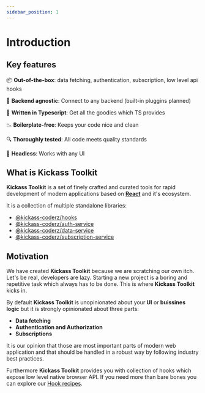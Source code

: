 ```yaml
---
sidebar_position: 1
---
```


# Introduction

## Key features

📦 **Out-of-the-box**: data fetching, authentication, subscription, low level api hooks

🔌 **Backend agnostic**: Connect to any backend (built-in pluggins planned)

📝 **Written in Typescript**: Get all the goodies which TS provides

📉 **Boilerplate-free**: Keeps your code nice and clean

🔍 **Thoroughly tested**: All code meets quality standards

🎨 **Headless**: Works with any UI

## What is Kickass Toolkit

**Kickass Toolkit** is a set of finely crafted and curated tools for rapid development of modern applications based on **[React](https://reactjs.org/)** and it's ecosystem.

It is a collection of multiple standalone libraries:

-   [@kickass-coderz/hooks](https://reactjs.org/)
-   [@kickass-coderz/auth-service](https://reactjs.org/)
-   [@kickass-coderz/data-service](https://reactjs.org/)
-   [@kickass-coderz/subscription-service](https://reactjs.org/)

## Motivation

We have created **Kickass Toolkit** because we are scratching our own itch. Let's be real, developers are lazy. Starting a new project is a boring and repetitive task which always has to be done. This is where **Kickass Toolkit** kicks in.

By default **Kickass Toolkit** is unopinionated about your **UI** or **buissines logic** but it is strongly opinionated about three parts:

-   **Data fetching**
-   **Authentication and Authorization**
-   **Subscriptions**

It is our opinion that those are most important parts of modern web application and that should be handled in a robust way by following industry best practices.

Furthermore **Kickass Toolkit** provides you with collection of hooks which expose low level native browser API. If you need more than bare bones you can explore our [Hook recipes](https://reactjs.org/).
